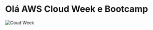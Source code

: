 # Olá AWS Cloud Week e Bootcamp
![Coud Week](https://ik.imagekit.io/zjgqwkskd/Bootcamp_Aws-1.png?ik-sdk-version=javascript-1.4.3&updatedAt=1677619667294)